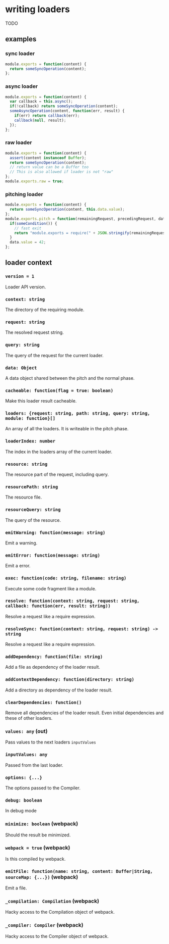 # writing loaders

TODO

## examples

### sync loader

``` javascript
module.exports = function(content) {
  return someSyncOperation(content);
};
```

### async loader

``` javascript
module.exports = function(content) {
  var callback = this.async();
  if(!callback) return someSyncOperation(content);
  someAsyncOperation(content, function(err, result) {
    if(err) return callback(err);
    callback(null, result);
  });
};
```

### raw loader

``` javascript
module.exports = function(content) {
  assert(content instanceof Buffer);
  return someSyncOperation(content);
  // return value can be a Buffer too
  // This is also allowed if loader is not "raw"
};
module.exports.raw = true;
```

### pitching loader

``` javascript
module.exports = function(content) {
  return someSyncOperation(content, this.data.value);
};
module.exports.pitch = function(remainingRequest, precedingRequest, data) {
  if(someCondition()) {
    // fast exit
    return "module.exports = require(" + JSON.stringify(remainingRequest) + ");";
  }
  data.value = 42;
};
```


## loader context

### `version = 1`

Loader API version.

### `context: string`

The directory of the requiring module.

### `request: string`

The resolved request string.

### `query: string`

The query of the request for the current loader.

### `data: Object`

A data object shared between the pitch and the normal phase.

### `cacheable: function(flag = true: boolean)`

Make this loader result cacheable.

### `loaders: {request: string, path: string, query: string, module: function}[]`

An array of all the loaders. It is writeable in the pitch phase.

### `loaderIndex: number`

The index in the loaders array of the current loader.

### `resource: string`

The resource part of the request, including query.

### `resourcePath: string`

The resource file.

### `resourceQuery: string`

The query of the resource.

### `emitWarning: function(message: string)`

Emit a warning.

### `emitError: function(message: string)`

Emit a error.

### `exec: function(code: string, filename: string)`

Execute some code fragment like a module.

### `resolve: function(context: string, request: string, callback: function(err, result: string))`

Resolve a request like a require expression.

### `resolveSync: function(context: string, request: string) -> string`

Resolve a request like a require expression.

### `addDependency: function(file: string)`

Add a file as dependency of the loader result.

### `addContextDependency: function(directory: string)`

Add a directory as dependency of the loader result.

### `clearDependencies: function()`

Remove all dependencies of the loader result. Even initial dependencies and these of other loaders.

### `values: any` (out)

Pass values to the next loaders `inputValues`

### `inputValues: any`

Passed from the last loader.

### `options: {...}`

The options passed to the Compiler.

### `debug: boolean`

In debug mode

### `minimize: boolean` (webpack)

Should the result be minimized.

### `webpack = true` (webpack)

Is this compiled by webpack.

### `emitFile: function(name: string, content: Buffer|String, sourceMap: {...})` (webpack)

Emit a file.

### `_compilation: Compilation` (webpack)

Hacky access to the Compilation object of webpack.

### `_compiler: Compiler` (webpack)

Hacky access to the Compiler object of webpack.
